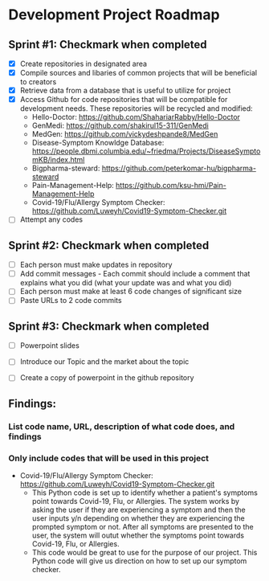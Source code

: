 # Development Project Roadmap 

## Sprint #1: Checkmark when completed
  - [x] Create repositories in designated area
  - [x] Compile sources and libaries of common projects that will be beneficial to creators
  - [x] Retrieve data from a database that is useful to utilize for project
  - [x] Access Github for code repositories that will be compatible for development needs. These repositories will be recycled and modified: 
      - Hello-Doctor: https://github.com/ShahariarRabby/Hello-Doctor
      - GenMedi: https://github.com/shakirul15-311/GenMedi
      - MedGen: https://github.com/vickydeshpande8/MedGen
      - Disease-Symptom Knowldge Database: https://people.dbmi.columbia.edu/~friedma/Projects/DiseaseSymptomKB/index.html 
      - Bigpharma-steward: https://github.com/peterkomar-hu/bigpharma-steward
      - Pain-Management-Help: https://github.com/ksu-hmi/Pain-Management-Help
      - Covid-19/Flu/Allergy Symptom Checker: https://github.com/Luweyh/Covid19-Symptom-Checker.git
 - [ ] Attempt any codes

## Sprint #2: Checkmark when completed
- [ ] Each person must make updates in repository 
- [ ] Add commit messages
      - Each commit should include a comment that explains what you did (what your update was and what you did)
- [ ] Each person must make at least 6 code changes of significant size 
- [ ] Paste URLs to 2 code commits 

## Sprint #3: Checkmark when completed
- [ ] Powerpoint slides
- [ ] Introduce our Topic and the market about the topic
- [ ] Create a copy of powerpoint in the github repository


## Findings:
### List code name, URL, description of what code does, and findings
### Only include codes that will be used in this project
- Covid-19/Flu/Allergy Symptom Checker: https://github.com/Luweyh/Covid19-Symptom-Checker.git
    - This Python code is set up to identify whether a patient's symptoms point towards Covid-19, Flu, or Allergies. The system works by asking the user if       they are experiencing a symptom and then the user inputs y/n depending on whether they are experiencing the prompted symptom or not. After all             symptoms are presented to the user, the system will outut whether the symptoms point towards Covid-19, Flu, or Allergies. 
    - This code would be great to use for the purpose of our project. This Python code will give us direction on how to set up our symptom checker.
